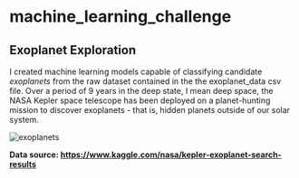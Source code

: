 # machine_learning_challenge
## Exoplanet Exploration

I created machine learning models capable of classifying candidate *exoplanets* from the raw dataset contained in the the exoplanet_data csv file. Over a period of 9 years in the deep state, I mean deep space, the NASA Kepler space telescope has been deployed on a planet-hunting mission to discover exoplanets - that is, hidden planets outside of our solar system.

![exoplanets](https://user-images.githubusercontent.com/54033512/73578769-18a3aa00-4446-11ea-8af8-9ab9b488363d.jpg)

**Data source: https://www.kaggle.com/nasa/kepler-exoplanet-search-results**
